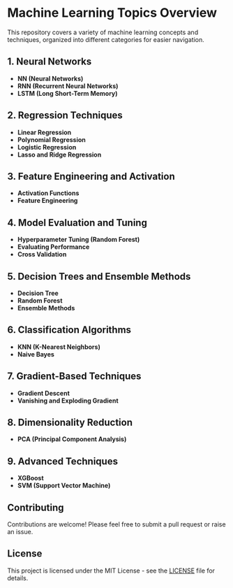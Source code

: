 # Machine Learning Topics Overview

This repository covers a variety of machine learning concepts and techniques, organized into different categories for easier navigation.

## 1. Neural Networks
- **NN (Neural Networks)**
- **RNN (Recurrent Neural Networks)**
- **LSTM (Long Short-Term Memory)**

## 2. Regression Techniques
- **Linear Regression**
- **Polynomial Regression**
- **Logistic Regression**
- **Lasso and Ridge Regression**

## 3. Feature Engineering and Activation
- **Activation Functions**
- **Feature Engineering**

## 4. Model Evaluation and Tuning
- **Hyperparameter Tuning (Random Forest)**
- **Evaluating Performance**
- **Cross Validation**

## 5. Decision Trees and Ensemble Methods
- **Decision Tree**
- **Random Forest**
- **Ensemble Methods**

## 6. Classification Algorithms
- **KNN (K-Nearest Neighbors)**
- **Naive Bayes**

## 7. Gradient-Based Techniques
- **Gradient Descent**
- **Vanishing and Exploding Gradient**

## 8. Dimensionality Reduction
- **PCA (Principal Component Analysis)**

## 9. Advanced Techniques
- **XGBoost**
- **SVM (Support Vector Machine)**

## Contributing
Contributions are welcome! Please feel free to submit a pull request or raise an issue.

## License
This project is licensed under the MIT License - see the [LICENSE](LICENSE) file for details.

